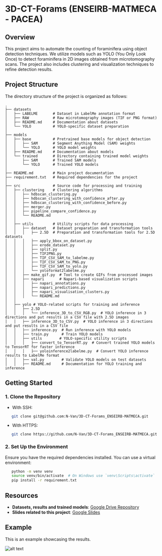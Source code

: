 # 3D-CT-Forams (ENSEIRB-MATMECA - PACEA)

## Overview

This project aims to automate the counting of foraminifera using object detection techniques. We utilize models such as YOLO (You Only Look Once) to detect foraminifera in 2D images obtained from microtomography scans. The project also includes clustering and visualization techniques to refine detection results.

## Project Structure

The directory structure of the project is organized as follows:

```
.
├── datasets
│   ├── LABELME       # Dataset in LabelMe annotation format
│   ├── RAW           # Raw microtomography images (TIF or PNG format)
│   ├── README.md     # Documentation about datasets
│   └── YOLO          # YOLO-specific dataset preparation
│
├── models
│   ├── base          # Pretrained base models for object detection
│   │   ├── SAM       # Segment Anything Model (SAM) weights
│   │   └── YOLO      # YOLO model weights
│   ├── README.md     # Documentation about models
│   └── trained       # Directory containing trained model weights
│       ├── SAM       # Trained SAM models
│       └── YOLO      # Trained YOLO models
│
├── README.md         # Main project documentation
├── requirement.txt   # Required dependencies for the project
│
├── src               # Source code for processing and training
│   ├── clustering    # Clustering algorithms
│   │   ├── hdbscan_clustering.py
│   │   ├── hdbscan_clustering_with_confidence_after.py
│   │   ├── hdbscan_clustering_with_confidence_before.py
│   │   ├── merger.py
│   │   ├── pipeline_compare_confidence.py
│   │   └── README.md
│   │
│   ├── utils         # Utility scripts for data processing
│   │   ├── dataset   # Dataset preparation and transformation tools
│   │   │   ├── 2.5D  # Preparation and transformation tools for 2.5D datasets
│   │   │   ├── apply_bbox_on_dataset.py
│   │   │   ├── erode_dataset.py
│   │   │   ├── split.py
│   │   │   ├── TIF2PNG.py
│   │   │   ├── TIF_CSV_SAM_to_labelme.py
│   │   │   ├── TIF_CSV_SAM_to_PNG.py
│   │   │   ├── TIF_CSV_SAM_to_yolo.py
│   │   │   └── yoloformat2labelme.py
│   │   ├── make_gif.py  # Tool to create GIFs from processed images
│   │   ├── napari       # Napari-based visualization scripts
│   │   │   ├── napari_annotations.py
│   │   │   ├── napari_predictions.py
│   │   │   ├── napari_visualisation_clusters.py
│   │   │   └── README.md
│   │
│   ├── yolo # YOLO-related scripts for training and inference
│   │   ├── 2.5D
│   │   │   └── inference_3D_to_CSV_RGB.py  # YOLO inference in 3 directions and put results in a CSV file with 2.5D images
│   │   ├── inference_3D_to_CSV.py  # YOLO inference in 3 directions and put results in a CSV file
│   │   ├── inference.py  # Run inference with YOLO models
│   │   ├── train.py      # Train YOLO models
│   │   ├── utils        # YOLO-specific utility scripts
│   │   │   ├── convert_to_TensorRT.py  # Convert trained YOLO models to TensorRT for faster inference
│   │   │   ├── yoloinference2labelme.py  # Convert YOLO inference results to LabelMe format
│   │   ├── val.py        # Validate YOLO models on test datasets
│   │   ├── README.md     # Documentation for YOLO training and inference
```

## Getting Started

### 1. Clone the Repository

- With SSH:
```bash
   git clone git@github.com:N-Van/3D-CT-Forams_ENSEIRB-MATMECA.git
```
- With HTTPS:
```bash
   git clone https://github.com/N-Van/3D-CT-Forams_ENSEIRB-MATMECA.git
```

### 2. Set Up the Environment

Ensure you have the required dependencies installed. You can use a virtual environment:

```bash
   python -m venv venv
   source venv/bin/activate  # On Windows use `venv\Scripts\activate`
   pip install -r requirement.txt
```


## Resources

- **Datasets, results and trained models**: [Google Drive Repository](https://drive.google.com/drive/folders/1HA9SrQdXyjDlxhwnYbfOX51E-qSh1Lip?usp=sharing)
- **Slides related to this project**: [Google Slides](https://docs.google.com/presentation/d/1QYHk1Goxds1vmWF4biPpaacvyNd_hNFpewftqWoVnEc/edit?usp=sharing)


## Example

This is an example showcasing the results.

![alt text](result.gif)
